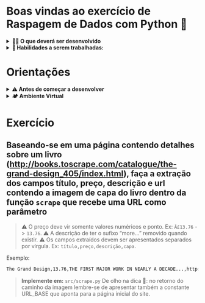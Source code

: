 # Boas vindas ao exercício de Raspagem de Dados com Python 🚀

<details>
  <summary><strong>👨‍💻 O que deverá ser desenvolvido</strong></summary><br />
  
  Nesse exercício você implementará uma função em Python para resolver um teste técnico similar ao que já foi aplicado pelo Facebook e outras big techs! Tente desenvolver uma solução otimizada e escolha bem qual estrutura de dados será utilizada em termos de complexidade de tempo e espaço! Essa escolha tende a ser um diferencial em um processo seletivo desse tipo.

</details>

<details>
  <summary><strong>🚵 Habilidades a serem trabalhadas:</strong></summary><br />
  
  <ul>
    <li>Raspagem de Dados.</li>
    <li>Requisições na Web com Python.</li>
  </ul>

</details>

# Orientações
<details>
  <summary><strong>⚠ Antes de começar a desenvolver</strong></summary><br />

  1. Crie o ambiente virtual para o exercício

  - `python3 -m venv .venv && source .venv/bin/activate`
  
  3. Instale as dependências

  - `python3 -m pip install -r dev-requirements.txt`
  
</details>

<details>
  <summary><strong>🏕️ Ambiente Virtual</strong></summary><br />
  O Python oferece um recurso chamado de ambiente virtual, onde permite sua máquina rodar sem conflitos, diferentes tipos de projetos com diferentes versões de bibliotecas.

  1. **criar o ambiente virtual**

  ```bash
  $ python3 -m venv .venv
  ```

  2. **ativar o ambiente virtual**

  ```bash
  $ source .venv/bin/activate
  ```

  3. **instalar as dependências no ambiente virtual**

  ```bash
  $ python3 -m pip install -r dev-requirements.txt
  ```

  Com o seu ambiente virtual ativo, as dependências serão instaladas neste ambiente.
  Quando precisar desativar o ambiente virtual, execute o comando "deactivate". Lembre-se de ativar novamente quando voltar a trabalhar no projeto.

  O arquivo `dev-requirements.txt` contém todas as dependências que serão utilizadas no projeto, ele está agindo como se fosse um `package.json` de um projeto `Node.js`.
</details>

# Exercício

## Baseando-se em uma página contendo detalhes sobre um livro (http://books.toscrape.com/catalogue/the-grand-design_405/index.html), faça a extração dos campos título, preço, descrição e url contendo a imagem de capa do livro dentro da função `scrape` que recebe uma URL como parâmetro

> ⚠️ O preço deve vir somente valores numéricos e ponto. Ex: `Â£13.76` -> `13.76`. ⚠️ A descrição de ter o sufixo “more…” removido quando existir. ⚠️ Os campos extraídos devem ser apresentados separados por vírgula. Ex: `título,preço,descrição,capa`.

Exemplo:

```bash
The Grand Design,13.76,THE FIRST MAJOR WORK IN NEARLY A DECADE...,http://books.toscrape.com/catalogue/../../media/cache/9b/69/9b696c2064d6ee387774b6121bb4be91.jpg
```

> **Implemente em:** `src/scrape.py`
> De olho na dica 👀: no retorno do caminho da imagem lembre-se de apresentar também a constante URL_BASE que aponta para a página inicial do site.
